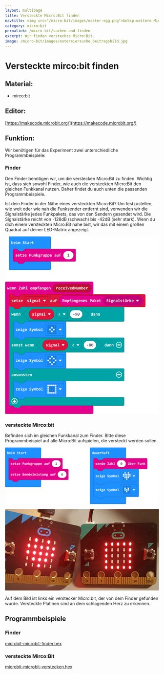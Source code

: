 ```yaml
---
layout: multipage
title: Versteckte Micro:Bit finden
navtitle: <img src="/micro-bit/images/easter-egg.png">&nbsp;weitere Micro:Bit finden
category: micro:bit
permalink: /micro-bit/suchen-und-finden
excerpt: Wir finden versteckte Micro:Bit.
image: /micro-bit/images/ostereiersuche_beitragsbild.jpg
---
```


# Versteckte mirco:bit finden



## Material:

+ mirco:bit

## Editor:

[https://makecode.microbit.org/](https://makecode.microbit.org/)

## Funktion:

Wir benötigen für das Experiment zwei unterschiedliche Programmbeispiele:

### Finder

Den Finder benötigen wir, um die verstecken Micro:Bit zu finden. Wichtig ist, dass sich sowohl Finder, wie auch die versteckten Micro:Bit den gleichen Funkkanal nutzen. Daher findet du auch unten die passenden Programmbeispiele.

Ist dein Finder in der Nähe eines versteckten Micro:Bit?
Um festzustellen, wie weit oder wie nah die Funksender entfernt sind, verwenden wir die Signalstärke jedes Funkpakets, das von den Sendern gesendet wird. Die Signalstärke reicht von -128dB (schwach) bis -42dB (sehr stark). Wenn du dich einem versteckten Micro:Bit nahe bist, wir das mit einem großen Quadrat auf deiner LED-Matrix angezeigt.

![](images/microbit-finder.hex.png)

### versteckte Mirco:bit

Befinden sich im gleichen Funkkanal zum Finder. Bitte diese Programmbeispiel auf alle Micro:Bit aufspielen, die versteckt werden sollen.

![](images/microbit-Screenshot-verstecken.png)

![](images/suchen-und-finden.jpg)

Auf dem Bild ist links ein verstecker Micro:bit, der von dem Finder gefunden wurde. Versteckte Platinen sind an dem schlagenden Herz zu erkennen.

## Programmbeispiele

### Finder

[microbit-microbit-finder.hex](appendix/microbit-microbit-finder.hex)

### versteckte Mirco:Bit

[microbit-microbit-verstecken.hex](appendix/microbit-microbit-verstecken.hex)
